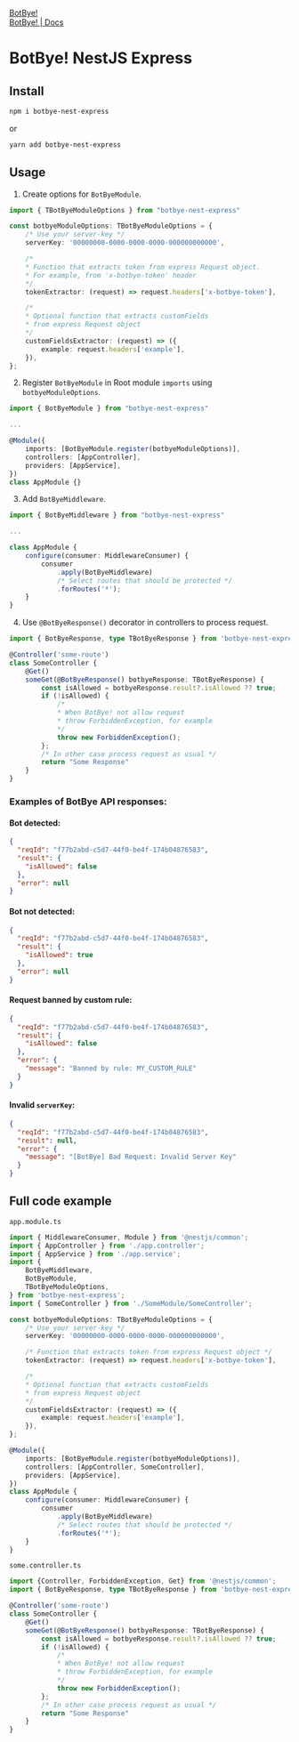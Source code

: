[BotBye!](https://botbye.com)  
[BotBye! | Docs](https://botbye.com/docs)

# BotBye! NestJS Express

## Install

```bash
npm i botbye-nest-express
```

or

```bash
yarn add botbye-nest-express
```

## Usage

1. Create options for `BotByeModule`.

```typescript
import { TBotByeModuleOptions } from "botbye-nest-express"

const botbyeModuleOptions: TBotByeModuleOptions = {
    /* Use your server-key */
    serverKey: '00000000-0000-0000-0000-000000000000',

    /*
    * Function that extracts token from express Request object.
    * For example, from 'x-botbye-token' header
    */
    tokenExtractor: (request) => request.headers['x-botbye-token'],

    /*
    * Optional function that extracts customFields
    * from express Request object
    */
    customFieldsExtractor: (request) => ({
        example: request.headers['example'],
    }),
};
```

2. Register `BotByeModule` in Root module `imports` using `botbyeModuleOptions`.

```typescript
import { BotByeModule } from "botbye-nest-express"

...

@Module({
    imports: [BotByeModule.register(botbyeModuleOptions)],
    controllers: [AppController],
    providers: [AppService],
})
class AppModule {}
```

3. Add `BotByeMiddleware`.

```typescript
import { BotByeMiddleware } from "botbye-nest-express"

...

class AppModule {
    configure(consumer: MiddlewareConsumer) {
        consumer
            .apply(BotByeMiddleware)
            /* Select routes that should be protected */
            .forRoutes('*');
    }
}
```

4. Use `@BotByeResponse()` decorator in controllers to process request.

```typescript
import { BotByeResponse, type TBotByeResponse } from 'botbye-nest-express';

@Controller('some-route')
class SomeController {
    @Get()
    someGet(@BotByeResponse() botbyeResponse: TBotByeResponse) {
        const isAllowed = botbyeResponse.result?.isAllowed ?? true;
        if (!isAllowed) {
            /*
            * When BotBye! not allow request
            * throw ForbiddenException, for example
            */
            throw new ForbiddenException();
        };
        /* In other case process request as usual */
        return "Some Response"
    }
}
```

### Examples of BotBye API responses:

#### Bot detected:

```json
{
  "reqId": "f77b2abd-c5d7-44f0-be4f-174b04876583",
  "result": {
    "isAllowed": false
  },
  "error": null
}
```

#### Bot not detected:

```json
{
  "reqId": "f77b2abd-c5d7-44f0-be4f-174b04876583",
  "result": {
    "isAllowed": true
  },
  "error": null
}
```

#### Request banned by custom rule:

```json
{
  "reqId": "f77b2abd-c5d7-44f0-be4f-174b04876583",
  "result": {
    "isAllowed": false
  },
  "error": {
    "message": "Banned by rule: MY_CUSTOM_RULE"
  }
}
```

#### Invalid `serverKey`:

```json
{
  "reqId": "f77b2abd-c5d7-44f0-be4f-174b04876583",
  "result": null,
  "error": {
    "message": "[BotBye] Bad Request: Invalid Server Key"
  }
}
```

## Full code example

`app.module.ts`

```typescript
import { MiddlewareConsumer, Module } from '@nestjs/common';
import { AppController } from './app.controller';
import { AppService } from './app.service';
import {
    BotByeMiddleware,
    BotByeModule,
    TBotByeModuleOptions,
} from 'botbye-nest-express';
import { SomeController } from './SomeModule/SomeController';

const botbyeModuleOptions: TBotByeModuleOptions = {
    /* Use your server-key */
    serverKey: '00000000-0000-0000-0000-000000000000',

    /* Function that extracts token from express Request object */
    tokenExtractor: (request) => request.headers['x-botbye-token'],

    /*
    * Optional function that extracts customFields
    * from express Request object
    */
    customFieldsExtractor: (request) => ({
        example: request.headers['example'],
    }),
};

@Module({
    imports: [BotByeModule.register(botbyeModuleOptions)],
    controllers: [AppController, SomeController],
    providers: [AppService],
})
class AppModule {
    configure(consumer: MiddlewareConsumer) {
        consumer
            .apply(BotByeMiddleware)
            /* Select routes that should be protected */
            .forRoutes('*');
    }
}
```

`some.controller.ts`

```typescript
import {Controller, ForbiddenException, Get} from '@nestjs/common';
import { BotByeResponse, type TBotByeResponse } from 'botbye-nest-express';

@Controller('some-route')
class SomeController {
    @Get()
    someGet(@BotByeResponse() botbyeResponse: TBotByeResponse) {
        const isAllowed = botbyeResponse.result?.isAllowed ?? true;
        if (!isAllowed) {
            /*
            * When BotBye! not allow request
            * throw ForbiddenException, for example
            */
            throw new ForbiddenException();
        };
        /* In other case process request as usual */
        return "Some Response"
    }
}
```